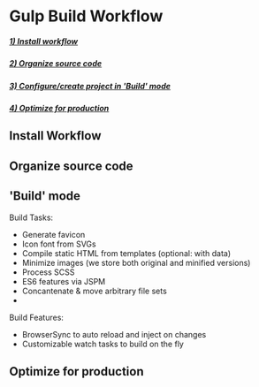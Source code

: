 # Gulp Build Workflow

##### [1) Install workflow]()
##### [2) Organize source code]()
##### [3) Configure/create project in 'Build' mode]()
##### [4) Optimize for production]()

## Install Workflow 
## Organize source code 

## 'Build' mode
Build Tasks:
* Generate favicon
* Icon font from SVGs
* Compile static HTML from templates (optional: with data)
* Minimize images (we store both original and minified versions)
* Process SCSS
* ES6 features via JSPM
* Concantenate & move arbitrary file sets 
* 

Build Features:
* BrowserSync to auto reload and inject on changes
* Customizable watch tasks to build on the fly 

## Optimize for production
